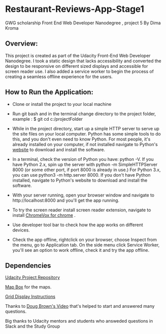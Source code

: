 # Restaurant-Reviews-App-Stage1
GWG scholarship Front End Web Developer Nanodegree , project 5
By Dima Kroma

## Overview:

This project is created as part of the Udacity Front-End Web Developer Nanodegree.
I took a static design that lacks accessibility and converted the design to be responsive on different sized displays and accessible for screen reader use. I also added a service worker to begin the process of creating a seamless offline experience for the users.

## How to Run the Application:

- Clone or install the project to your local machine

- Run git bash and in the terminal change directory to the project folder, example : 
$ git cd c:/projectFolder 

- While in the project directory, start up a simple HTTP server to serve up the site files on your local computer. Python has some simple tools to do this, and you don't even need to know Python. For most people, it's already installed on your computer, if not installed navigate to Python's [website](https://www.python.org/) to download and install the software.

- In a terminal, check the version of Python you have: python -V. If you have Python 2.x, spin up the server with python -m SimpleHTTPServer 8000 (or some other port, if port 8000 is already in use.) For Python 3.x, you can use python3 -m http.server 8000. If you don't have Python installed, navigate to Python's website to download and install the software.

- With your server running, open your browser window and navigate to http://localhost:8000 and you'll get the app running.

- To try the screen reader install screen reader extension, navigate to install [ChromeVox for chrome](https://chrome.google.com/webstore/detail/chromevox/kgejglhpjiefppelpmljglcjbhoiplfn) .

- Use developer tool bar to check how the app works on different devices.

- Check the app offline, rightclick on your browser, choose Inspect from the menu, go to Application tab. 
On the side menu click Service Worker, you'll see an option to work offline, check it and try the app offline.


## Dependencies
[Udacity Project Repository](https://github.com/udacity/mws-restaurant-stage-1)

[Map Box](https://www.mapbox.com/install/js/bundler-complete/)  for the maps.

[Grid Display Instructions](https://developer.mozilla.org/en-US/docs/Web/CSS/CSS_Grid_Layout/Basic_Concepts_of_Grid_Layout)
 
Thanks to [Doug Brown's Video](https://www.youtube.com/watch?v=92dtrNU1GQc) that's helped to start and answered many questions.

Big thanks to Udacity mentors and students who answeded questions in Slack and the Study Group
